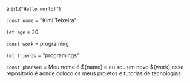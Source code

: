 
alert.(```"Hello world!"```)

```const name``` = "Kimi Teixeira"

```let age``` = 20

```const work``` = programing

```let friends``` = "programings"

```const pharse```e = Meu nome é ${name} e eu sou um novo ${work},esse repositorio é aonde coloco os meus projetos e tutorias de tecnologias
